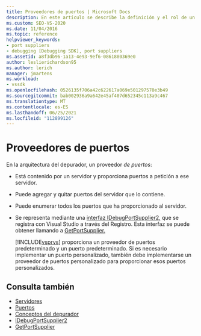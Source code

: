 ```yaml
---
title: Proveedores de puertos | Microsoft Docs
description: En este artículo se describe la definición y el rol de un proveedor de puertos en la arquitectura del depurador Visual Studio.
ms.custom: SEO-VS-2020
ms.date: 11/04/2016
ms.topic: reference
helpviewer_keywords:
- port suppliers
- debugging [Debugging SDK], port suppliers
ms.assetid: a8f3db96-1a13-4e93-9ef6-0861880369e0
author: leslierichardson95
ms.author: lerich
manager: jmartens
ms.workload:
- vssdk
ms.openlocfilehash: 0526135f706a42c622617a069e501297570e3b49
ms.sourcegitcommit: bab002936a9a642e45af407d652345c113a9c467
ms.translationtype: MT
ms.contentlocale: es-ES
ms.lasthandoff: 06/25/2021
ms.locfileid: "112899126"
---
```

# <a name="port-suppliers"></a>Proveedores de puertos
En la arquitectura del depurador, un proveedor *de puertos*:

- Está contenido por un servidor y proporciona puertos a petición a ese servidor.

- Puede agregar y quitar puertos del servidor que lo contiene.

- Puede enumerar todos los puertos que ha proporcionado al servidor.

- Se representa mediante una [interfaz IDebugPortSupplier2,](../../extensibility/debugger/reference/idebugportsupplier2.md) que se registra con Visual Studio a través del Registro. Esta interfaz se puede obtener llamando a [GetPortSupplier.](../../extensibility/debugger/reference/idebugcoreserver2-getportsupplier.md)

  [!INCLUDE[vsprvs](../../code-quality/includes/vsprvs_md.md)] proporciona un proveedor de puertos predeterminado y un puerto predeterminado. Si es necesario implementar un puerto personalizado, también debe implementarse un proveedor de puertos personalizado para proporcionar esos puertos personalizados.

## <a name="see-also"></a>Consulta también
- [Servidores](../../extensibility/debugger/servers-visual-studio-sdk.md)
- [Puertos](../../extensibility/debugger/ports.md)
- [Conceptos del depurador](../../extensibility/debugger/debugger-concepts.md)
- [IDebugPortSupplier2](../../extensibility/debugger/reference/idebugportsupplier2.md)
- [GetPortSupplier](../../extensibility/debugger/reference/idebugcoreserver2-getportsupplier.md)
